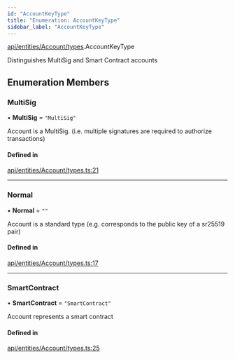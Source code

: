 ```yaml
---
id: "AccountKeyType"
title: "Enumeration: AccountKeyType"
sidebar_label: "AccountKeyType"
---
```


[api/entities/Account/types](../../../../../../modules/API/Entities/Account/Types/Types.md).AccountKeyType

Distinguishes MultiSig and Smart Contract accounts

## Enumeration Members

### MultiSig

• **MultiSig** = ``"MultiSig"``

Account is a MultiSig. (i.e. multiple signatures are required to authorize transactions)

#### Defined in

[api/entities/Account/types.ts:21](https://github.com/F-OBrien/polymesh-sdk/blob/012f1745/src/api/entities/Account/types.ts#L21)

___

### Normal

• **Normal** = ``""``

Account is a standard type (e.g. corresponds to the public key of a sr25519 pair)

#### Defined in

[api/entities/Account/types.ts:17](https://github.com/F-OBrien/polymesh-sdk/blob/012f1745/src/api/entities/Account/types.ts#L17)

___

### SmartContract

• **SmartContract** = ``"SmartContract"``

Account represents a smart contract

#### Defined in

[api/entities/Account/types.ts:25](https://github.com/F-OBrien/polymesh-sdk/blob/012f1745/src/api/entities/Account/types.ts#L25)
